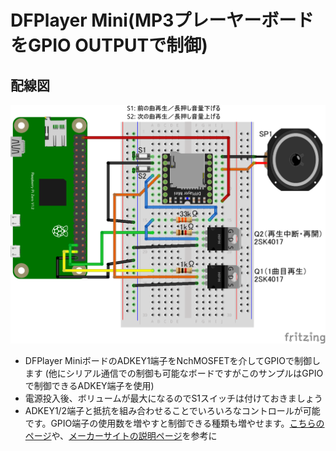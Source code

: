 # DFPlayer Mini(MP3プレーヤーボードをGPIO OUTPUTで制御)

## 配線図

![配線図](./DFPlayer.png "schematic")

* DFPlayer MiniボードのADKEY1端子をNchMOSFETを介してGPIOで制御します
(他にシリアル通信での制御も可能なボードですがこのサンプルはGPIOで制御できるADKEY端子を使用)
* 電源投入後、ボリュームが最大になるのでS1スイッチは付けておきましょう
* ADKEY1/2端子と抵抗を組み合わせることでいろいろなコントロールが可能です。GPIO端子の使用数を増やすと制御できる種類も増やせます。[こちらのページ](https://chitakekoubou.blogspot.com/p/dfplayeradkeyio.html)や、[メーカーサイトの説明ページ](https://wiki.dfrobot.com/DFPlayer_Mini_SKU_DFR0299)を参考に